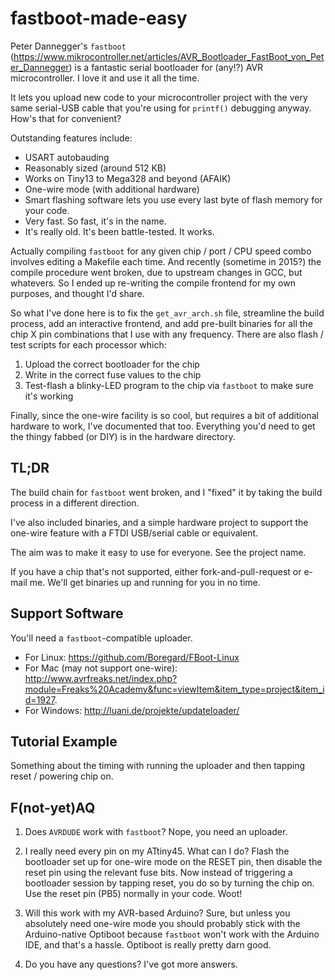 # fastboot-made-easy

Peter Dannegger's `fastboot` (https://www.mikrocontroller.net/articles/AVR_Bootloader_FastBoot_von_Peter_Dannegger) is a fantastic serial bootloader for (any!?) AVR microcontroller.  I love it and use it all the time.  

It lets you upload new code to your microcontroller project with the very same serial-USB cable that you're using for `printf()` debugging anyway.  How's that for convenient?

Outstanding features include:
* USART autobauding
* Reasonably sized (around 512 KB)
* Works on Tiny13 to Mega328 and beyond (AFAIK)
* One-wire mode (with additional hardware)
* Smart flashing software lets you use every last byte of flash memory for your code.
* Very fast.  So fast, it's in the name.
* It's really old.  It's been battle-tested.  It works.

Actually compiling `fastboot` for any given chip / port / CPU speed combo involves editing a Makefile each time.  And recently (sometime in 2015?) the compile procedure went broken, due to upstream changes in GCC, but whatevers.  So I ended up re-writing the compile frontend for my own purposes, and thought I'd share.  

So what I've done here is to fix the `get_avr_arch.sh` file, streamline the build process, add an interactive frontend, and add pre-built binaries for all the chip X pin combinations that I use with any frequency.  There are also flash / test scripts for each processor which:

1. Upload the correct bootloader for the chip
2. Write in the correct fuse values to the chip
3. Test-flash a blinky-LED program to the chip via `fastboot` to make sure it's working

Finally, since the one-wire facility is so cool, but requires a bit of additional hardware to work, I've documented that too.  Everything you'd need to get the thingy fabbed (or DIY) is in the hardware directory.

## TL;DR

The build chain for `fastboot` went broken, and I "fixed" it by taking the build process in a different direction. 

I've also included binaries, and a simple hardware project to support the one-wire feature with a FTDI USB/serial cable or equivalent.

The aim was to make it easy to use for everyone.  See the project name.

If you have a chip that's not supported, either fork-and-pull-request or e-mail me.  We'll get binaries up and running for you in no time.

## Support Software

You'll need a `fastboot`-compatible uploader.   
* For Linux: https://github.com/Boregard/FBoot-Linux  
* For Mac (may not support one-wire): http://www.avrfreaks.net/index.php?module=Freaks%20Academy&func=viewItem&item_type=project&item_id=1927.  
* For Windows: http://luani.de/projekte/updateloader/ 


## Tutorial Example

Something about the timing with running the uploader and then tapping reset / powering chip on.  

## F(not-yet)AQ

1. Does `AVRDUDE` work with `fastboot`?  Nope, you need an uploader.

2. I really need every pin on my ATtiny45.  What can I do?  Flash the bootloader set up for one-wire mode on the RESET pin, then disable the reset pin using the relevant fuse bits.  Now instead of triggering a bootloader session by tapping reset, you do so by turning the chip on.  Use the reset pin (PB5) normally in your code.  Woot!  

3. Will this work with my AVR-based Arduino?  Sure, but unless you absolutely need one-wire mode you should probably stick with the Arduino-native Optiboot because `fastboot` won't work with the Arduino IDE, and that's a hassle.  Optiboot is really pretty darn good.

4. Do you have any questions?  I've got more answers.

